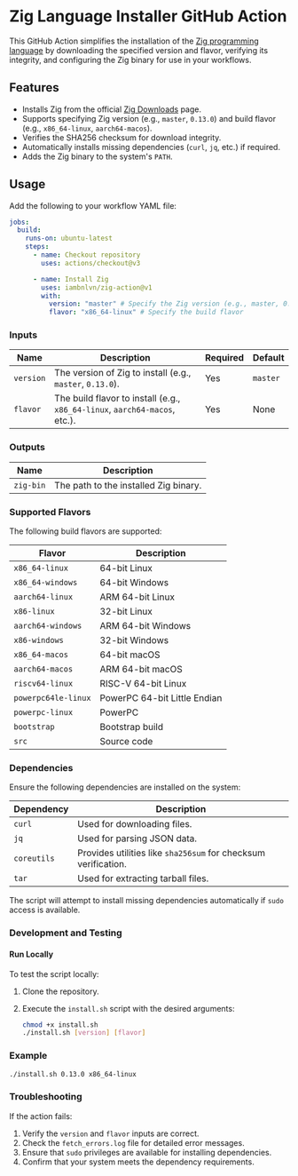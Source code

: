 # Zig Language Installer GitHub Action

This GitHub Action simplifies the installation of the [Zig programming language](https://ziglang.org) by downloading the specified version and flavor, verifying its integrity, and configuring the Zig binary for use in your workflows.

## Features

- Installs Zig from the official [Zig Downloads](https://ziglang.org/download/) page.
- Supports specifying Zig version (e.g., `master`, `0.13.0`) and build flavor (e.g., `x86_64-linux`, `aarch64-macos`).
- Verifies the SHA256 checksum for download integrity.
- Automatically installs missing dependencies (`curl`, `jq`, etc.) if required.
- Adds the Zig binary to the system's `PATH`.

## Usage

Add the following to your workflow YAML file:

```yaml
jobs:
  build:
    runs-on: ubuntu-latest
    steps:
      - name: Checkout repository
        uses: actions/checkout@v3

      - name: Install Zig
        uses: iambnlvn/zig-action@v1
        with:
          version: "master" # Specify the Zig version (e.g., master, 0.11.0)
          flavor: "x86_64-linux" # Specify the build flavor
```

### Inputs

| **Name**  | **Description**                                                            | **Required** | **Default** |
| --------- | -------------------------------------------------------------------------- | ------------ | ----------- |
| `version` | The version of Zig to install (e.g., `master`, `0.13.0`).                  | Yes          | `master`    |
| `flavor`  | The build flavor to install (e.g., `x86_64-linux`, `aarch64-macos`, etc.). | Yes          | None        |

### Outputs

| **Name**  | **Description**                       |
| --------- | ------------------------------------- |
| `zig-bin` | The path to the installed Zig binary. |

### Supported Flavors

The following build flavors are supported:

| **Flavor**          | **Description**              |
| ------------------- | ---------------------------- |
| `x86_64-linux`      | 64-bit Linux                 |
| `x86_64-windows`    | 64-bit Windows               |
| `aarch64-linux`     | ARM 64-bit Linux             |
| `x86-linux`         | 32-bit Linux                 |
| `aarch64-windows`   | ARM 64-bit Windows           |
| `x86-windows`       | 32-bit Windows               |
| `x86_64-macos`      | 64-bit macOS                 |
| `aarch64-macos`     | ARM 64-bit macOS             |
| `riscv64-linux`     | RISC-V 64-bit Linux          |
| `powerpc64le-linux` | PowerPC 64-bit Little Endian |
| `powerpc-linux`     | PowerPC                      |
| `bootstrap`         | Bootstrap build              |
| `src`               | Source code                  |

### Dependencies

Ensure the following dependencies are installed on the system:

| **Dependency** | **Description**                                                |
| -------------- | -------------------------------------------------------------- |
| `curl`         | Used for downloading files.                                    |
| `jq`           | Used for parsing JSON data.                                    |
| `coreutils`    | Provides utilities like `sha256sum` for checksum verification. |
| `tar`          | Used for extracting tarball files.                             |

The script will attempt to install missing dependencies automatically if `sudo` access is available.

### Development and Testing

#### Run Locally

To test the script locally:

1. Clone the repository.
2. Execute the `install.sh` script with the desired arguments:

   ```bash
   chmod +x install.sh
   ./install.sh [version] [flavor]
   ```

### Example

```bash
./install.sh 0.13.0 x86_64-linux
```

### Troubleshooting

If the action fails:

1. Verify the `version` and `flavor` inputs are correct.
2. Check the `fetch_errors.log` file for detailed error messages.
3. Ensure that `sudo` privileges are available for installing dependencies.
4. Confirm that your system meets the dependency requirements.
